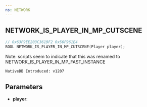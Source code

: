 ```yaml
---
ns: NETWORK
---
```

## NETWORK_IS_PLAYER_IN_MP_CUTSCENE

```c
// 0x63F9EE203C3619F2 0x56F961E4
BOOL NETWORK_IS_PLAYER_IN_MP_CUTSCENE(Player player);
```

Note: scripts seem to indicate that this was renamed to NETWORK_IS_PLAYER_IN_MP_FAST_INSTANCE

```
NativeDB Introduced: v1207
```

## Parameters
* **player**:
